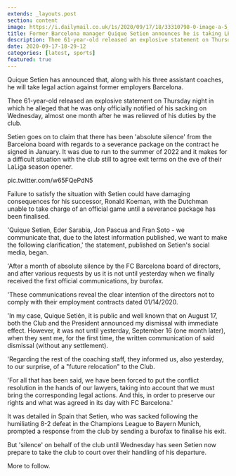 ```yaml
---
extends: _layouts.post
section: content
image: https://i.dailymail.co.uk/1s/2020/09/17/18/33310798-0-image-a-5_1600363583491.jpg 
title: Former Barcelona manager Quique Setien announces he is taking LEGAL ACTION against the club 
description: Thee 61-year-old released an explosive statement on Thursday night in which he alleged that he was only officially notified of his sacking on Wednesday, almost one month after he was relieved of his duties. 
date: 2020-09-17-18-29-12 
categories: [latest, sports] 
featured: true 
--- 
```

Quique Setien has announced that, along with his three assistant coaches, he will take legal action against former employers Barcelona. 

Thee 61-year-old released an explosive statement on Thursday night in which he alleged that he was only officially notified of his sacking on Wednesday, almost one month after he was relieved of his duties by the club. 

Setien goes on to claim that there has been 'absolute silence' from the Barcelona board with regards to a severance package on the contract he signed in January. It was due to run to the summer of 2022 and it makes for a difficult situation with the club still to agree exit terms on the eve of their LaLiga season opener. 



pic.twitter.com/w65FQePdN5

Failure to satisfy the situation with Setien could have damaging consequences for his successor, Ronald Koeman, with the Dutchman unable to take charge of an official game until a severance package has been finalised.  

'Quique Setien, Eder Sarabia, Jon Pascua and Fran Soto - we communicate that, due to the latest information published, we want to make the following clarification,' the statement, published on Setien's social media, began.

'After a month of absolute silence by the FC Barcelona board of directors, and after various requests by us it is not until yesterday when we finally received the first official communications, by burofax. 

'These communications reveal the clear intention of the directors not to comply with their employment contracts dated 01/14/2020. 

'In my case, Quique Setién, it is public and well known that on August 17, both the Club and the President announced my dismissal with immediate effect. However, it was not until yesterday, September 16 (one month later), when they sent me, for the first time, the written communication of said dismissal (without any settlement).

'Regarding the rest of the coaching staff, they informed us, also yesterday, to our surprise, of a "future relocation" to the Club. 

'For all that has been said, we have been forced to put the conflict resolution in the hands of our lawyers, taking into account that we must bring the corresponding legal actions. And this, in order to preserve our rights and what was agreed in its day with FC Barcelona.'

It was detailed in Spain that Setien, who was sacked following the humiliating 8-2 defeat in the Champions League to Bayern Munich, prompted a response from the club by sending a burofax to finalise his exit. 

But 'silence' on behalf of the club until Wednesday has seen Setien now prepare to take the club to court over their handling of his departure. 

More to follow. 

